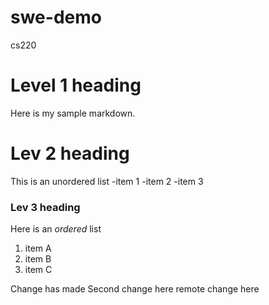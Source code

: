 # swe-demo
cs220
# Level 1 heading
Here is my sample markdown.

# Lev 2 heading
This is an unordered list
-item 1
-item 2
-item 3

### Lev 3 heading
Here is an *ordered* list
1. item A
2. item B
3. item C

Change has made
Second change here
remote change here
